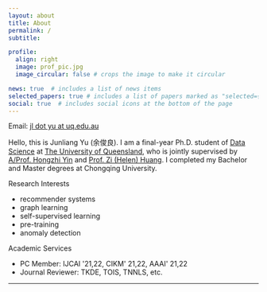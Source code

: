 ```yaml
---
layout: about
title: About
permalink: /
subtitle:

profile:
  align: right
  image: prof_pic.jpg
  image_circular: false # crops the image to make it circular

news: true  # includes a list of news items
selected_papers: true # includes a list of papers marked as "selected={true}"
social: true  # includes social icons at the bottom of the page
---
```

Email: <a href="mailto:jl.yu@uq.edu.au">jl dot yu at uq.edu.au</a> 

Hello, this is Junliang Yu (余俊良). I am a final-year Ph.D. student of [Data Science](https://itee.uq.edu.au/data-science) at [The University of Queensland](https://www.uq.edu.au/), who is jointly supervised by [A/Prof. Hongzhi Yin](https://sites.google.com/view/hongzhi-yin/home) and [Prof. Zi (Helen) Huang](https://staff.itee.uq.edu.au/huang/). I completed my Bachelor and Master degrees at Chongqing University. 

Research Interests
+ recommender systems
+ graph learning
+ self-supervised learning
+ pre-training
+ anomaly detection

Academic Services
+ PC Member: IJCAI '21,22, CIKM' 21,22, AAAI' 21,22
+ Journal Reviewer: TKDE, TOIS, TNNLS, etc.

<hr>